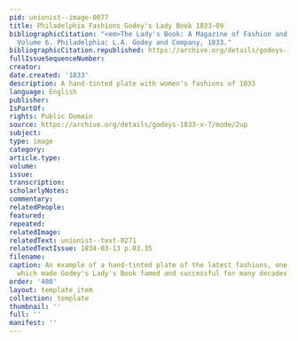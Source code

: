 ```yaml
---
pid: unionist--image-0077
title: Philadelphia Fashions Godey's Lady Book 1833-09
bibliographicCitation: "<em>The Lady's Book: A Magazine of Fashion and the Arts</em>.
  Volume 6. Philadelphia: L.A. Godey and Company, 1833."
bibliographicCitation.republished: https://archive.org/details/godeys-1833-v-7/mode/2up
fullIssueSequenceNumber: 
creator: 
date.created: '1833'
description: A hand-tinted plate with women's fashions of 1833
language: English
publisher: 
IsPartOf: 
rights: Public Domain
source: https://archive.org/details/godeys-1833-v-7/mode/2up
subject: 
type: image
category: 
article.type: 
volume: 
issue: 
transcription: 
scholarlyNotes: 
commentary: 
relatedPeople: 
featured: 
repeated: 
relatedImage: 
relatedText: unionist--text-0271
relatedTextIssue: 1834-03-13 p.03.35
filename: 
caption: An example of a hand-tinted plate of the latest fashions, one of the features
  which made Godey's Lady's Book famed and successful for many decades
order: '480'
layout: template_item
collection: template
thumbnail: ''
full: ''
manifest: ''
---
```

